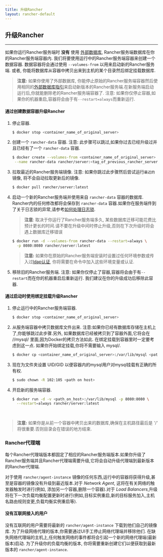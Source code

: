 ```yaml
---
title: 升级Rancher
layout: rancher-default
---
```


## 升级Rancher
---

如果你运行Rancher服务端时 **没有** 使用 [外部数据库]({{site.baseurl}}/rancher/installing-rancher/installing-server/#external-db), Rancher服务端数据库在你的Rancher服务端容器内. 我们将要使用运行中的Rancher服务端容器来创建一个数据容器. 数据容器将会通过使用 `--volumes-from` 以用来启动新的Rancher服务端. 或者, 你能将数据库从容器中拷贝出来到主机的某个目录然后绑定挂载数据库.

> **注意:** 如果你使用了外部数据库, 你能停止原始的Rancher服务端容器然后使用相同的[外部数据库指引]({{site.baseurl}}/rancher/installing-rancher/installing-server/#external-db)来启动新版本的Rancher服务端.在新服务端启动运行后,你就能删除老的Rancher服务端容器了. 注意: 如果你仅停止容器,如果你的机器重启,容器将会由于有`--restart=always`而重新运行.


#### 通过创建数据容器升级Rancher

1. 停止容器.

   ```bash
   $ docker stop <container_name_of_original_server>
   ```

2. 创建一个 `rancher-data` 容器. 注意: 此步骤可以跳过,如果你过去已经升级过并且已经有了一个 `rancher-data` 容器.
    
   ```bash
   $ docker create --volumes-from <container_name_of_original_server> \
    --name rancher-data rancher/server:<tag_of_previous_rancher_server>
   ```

3. 拉取最近的Rancher服务端镜像. 注意: 如果你跳过此步骤然后尝试运行`最近的`镜像, 将不会自动拉取更新后的镜像.

   ```bash
   $ docker pull rancher/server:latest
   ```
   
4. 启动一个新的Rancher服务端并使用来自 `rancher-data` 容器的数据库. Rancher内的任何修改都将会保存到 `rancher-data` 容器.如果你在服务端件到了关于日志锁的异常,请参考[如何处理日志锁]({{site.baseurl}}/rancher/faqs/server/#databaselock).
    
    > **注意**: 取决于你运行了Rancher服务端多久, 某些数据库迁移可能花费比预计更长的时间.请不要在升级中间时停止升级,否则在下次升级时将会遇上数据库迁移错误
    
   ```bash
   $ docker run -d --volumes-from rancher-data --restart=always \
     -p 8080:8080 rancher/server:latest
   ```

    > **注意:** 如果你在原始的Rancher服务端安装时设置过任何环境参数或传入过[ldap认证]({{site.baseurl}}/rancher/installing-rancher/installing-server/#enabling-active-directory-or-openldap-for-tls), 你将需要在命令中加入这些环境变量或认证. 
    
5. 移除旧的Rancher服务端. 注意: 如果你仅停止了容器,容器将会由于有`--restart`而在你的机器重启后重新运行. 我们建议在你的升级成功后移除此容器.


#### 通过启动时使用绑定挂载升级Rancher

1. 停止运行中的Rancher服务端容器.

   ```bash
   $ docker stop <container_name_of_original_server>
   ```

2. 从服务端容器中拷贝数据库文件出来. 注意:如果你已经有数据库存储在主机上了,你能够跳过此步骤.另外, 如果数据库已经被拷贝到了容器外面,它将会在 /<path>/mysql/ 里面,因为Docker的拷贝方法如此. 在绑定挂载到容器里时一定要考虑到这一点. 如果你开始绑定挂载,你将不需要输入 mysql/.

   ```bash
   $ docker cp <container_name_of_original_server>:/var/lib/mysql <path on host>
   ```
   
3. 现在为文件夹设置 UID/GID 以便容器内的mysql用户对mysql挂载有正确的所有权.

   ```bash
   $ sudo chown -R 102:105 <path on host>
   ```

4. 开启新的服务端容器.

   ```bash
   $ docker run -d -v <path_on_host>:/var/lib/mysql -p 8080:8080 \
     --restart=always rancher/server:latest
   ```
  <br>

   > **注意:** 如果你是从前一个容器中拷贝出来的数据库,确保在主机路径最后是 '/' 将很重要.否则目录会在错误的地方结束.
   

### Rancher代理端

每个Rancher代理端版本都固定了相应的Rancher服务端版本.如果你升级了Rancher服务端并且Rancher代理端需要升级,它将会自动升级代理端到最新版本的Rancher代理端.

对于使用 `rancher/agent-instance` 镜像的任何东西,运行中的容器将获得升级,甚至是容器的镜像没有升级到最近版本.对于 _Network Agent_, 这将在有关网络的触发器触发时进行(例如, 添加另一个容器,删除一个容器).对于 _Load Balancers_,升级将在下一次负载均衡配置更新时进行(例如,目标实例重启,新的目标服务加入,主机名路由规则变更,负载均衡实例重启等).

#### 没有互联网接入的用户

没有互联网的用户需要将最新的 `rancher/agent-instance` 下载到他们自己的镜像库. 为了升级网络代理的版本,你需要通过UI手工停止网络代理端并移除他们. 在缺失网络代理端的主机上,任何触发网络的事件都将会引起一个新的网络代理端(最新版本)启动. 为了升级你的负载均衡的版本, 你将需要重新创建它们以便获取到最新版本的 `rancher/agent-instance`. 
